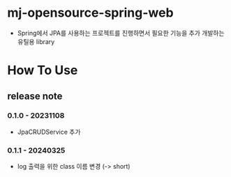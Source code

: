 # mj-opensource-spring-web
 - Spring에서 JPA를 사용하는 프로젝트를 진행하면서 필요한 기능을 추가 개발하는 유틸용 library

# How To Use

## release note
### 0.1.0 - 20231108
 - JpaCRUDService 추가

### 0.1.1 - 20240325
 - log 출력을 위한 class 이름 변경 (-> short)